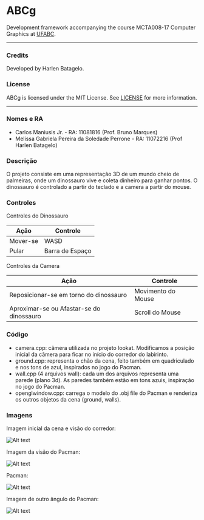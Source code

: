 # ABCg

Development framework accompanying the course MCTA008-17 Computer Graphics at [UFABC](https://www.ufabc.edu.br/).

---

### Credits

Developed by Harlen Batagelo.

### License

ABCg is licensed under the MIT License. See [LICENSE](https://github.com/hbatagelo/abcg/blob/main/LICENSE) for more information.

---

### Nomes e RA

- Carlos Maniusis Jr. - RA: 11081816 (Prof. Bruno Marques)
- Melissa Gabriela Pereira da Soledade Perrone - RA: 11072216 (Prof Harlen Batagelo)

### Descrição

O projeto consiste em uma representação 3D de um mundo cheio de palmeiras, onde um dinossauro vive e coleta dinheiro para ganhar pontos.
O dinossauro é controlado a partir do teclado e a camera a partir do mouse.

### Controles

Controles do Dinossauro

| Ação     | Controle        |
| -------- | --------------- |
| Mover-se | WASD            |
| Pular    | Barra de Espaço |

Controles da Camera

| Ação                                     | Controle           |
| ---------------------------------------- | ------------------ |
| Reposicionar-se em torno do dinossauro   | Movimento do Mouse |
| Aproximar-se ou Afastar-se do dinossauro | Scroll do Mouse    |

### Código

- camera.cpp: câmera utilizada no projeto lookat. Modificamos a posição inicial da câmera para ficar no início do corredor do labirinto.
- ground.cpp: representa o chão da cena, feito também em quadriculado e nos tons de azul, inspirados no jogo do Pacman.
- wall.cpp (4 arquivos wall): cada um dos arquivos representa uma parede (plano 3d). As paredes também estão em tons azuis, inspiração no jogo do Pacman.
- openglwindow.cpp: carrega o modelo do .obj file do Pacman e renderiza os outros objetos da cena (ground, walls).

### Imagens

Imagem inicial da cena e visão do corredor:

![Alt text](https://github.com/melissasoledade/abcg/blob/main/pacman-01.png)

Imagem da visão do Pacman:

![Alt text](https://github.com/melissasoledade/abcg/blob/main/pacman-02.png)

Pacman:

![Alt text](https://github.com/melissasoledade/abcg/blob/main/pacman-03.png)

Imagem de outro ângulo do Pacman:

![Alt text](https://github.com/melissasoledade/abcg/blob/main/pacman-04.png)
